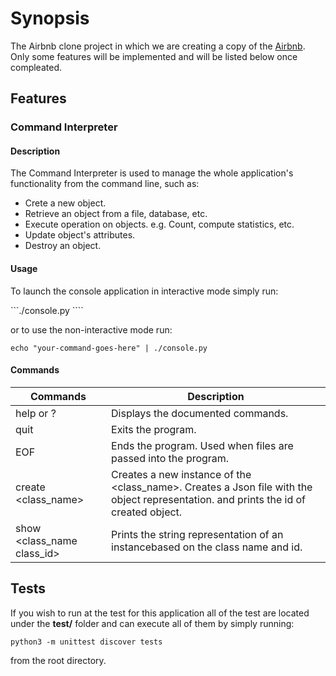 # Synopsis

The Airbnb clone project in which we are creating a copy of the [Airbnb](https://www.airbnb.com/).
Only some features will be implemented and will be listed below once compleated.


## Features

### Command Interpreter

#### Description

The Command Interpreter is used to manage the whole application's functionality from the command line, such as:
+ Crete a new object.
+ Retrieve an object from a file, database, etc.
+ Execute operation on objects. e.g. Count, compute statistics, etc.
+ Update object's attributes.
+ Destroy an object.

#### Usage

To launch the console application in interactive mode simply run:

```./console.py ````

or to use the non-interactive mode run:

```echo "your-command-goes-here" | ./console.py ```

#### Commands

Commands | Description
-------- | -----------
help or ?| Displays the documented commands.
quit     | Exits the program.
EOF      | Ends the program. Used when files are passed into the program.
create \<class_name\> | Creates a new instance of the \<class_name\>. Creates a Json file with the object representation. and prints the id of created object.
show \<class_name class_id\>     | Prints the string representation of an instancebased on the class name and id.



## Tests

If you wish to run at the test for this application all of the test are located
under the **test/** folder and can execute all of them by simply running:

```python3 -m unittest discover tests ```

from the root directory.


